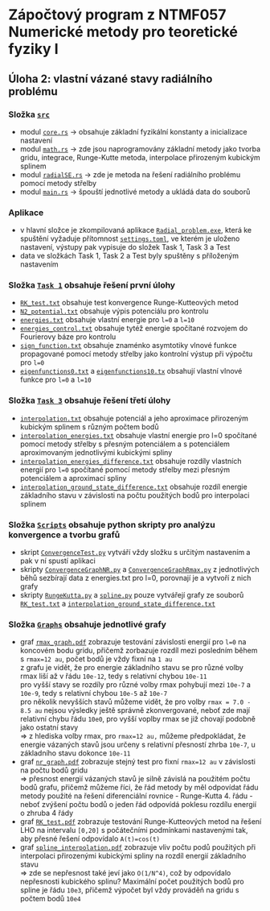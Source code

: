 # Zápočtový program z NTMF057 Numerické metody pro teoretické fyziky I
## Úloha 2: vlastní vázané stavy radiálního problému

### Složka [`src`](src/)
  - modul [`core.rs`](src/core.rs) -> obsahuje základní fyzikální konstanty a inicializace nastavení
  - modul [`math.rs`](src/math.rs) -> zde jsou naprogramovány základní metody jako tvorba gridu, integrace, Runge-Kutte metoda, interpolace přirozeným kubickým splinem
  - modul [`radialSE.rs`](src/radialSE.rs) -> zde je metoda na řešení radiálního problému pomocí metody střelby
  - modul [`main.rs`](src/main.rs) -> špouští jednotlivé metody a ukládá data do souborů

### Aplikace
  - v hlavní složce je zkompilovaná aplikace [`Radial_problem.exe`](Radial_problem.exe), která ke spuštění vyžaduje přítomnost [`settings.toml`](settings.toml), ve kterém je uloženo nastavení, výstupy pak vypisuje do složek Task 1, Task 3 a Test
  - data ve složkách Task 1, Task 2 a Test byly spuštěny s příloženým nastavením

### Složka [`Task 1`](Task%201/) obsahuje řešení první úlohy
  - [`RK_test.txt`](Task%201/RK_test.txt) obsahuje test konvergence Runge-Kutteových metod
  - [`N2_potential.txt`](Task%201/N2_potential.txt) obsahuje výpis potenciálu pro kontrolu
  - [`energies.txt`](Task%201/energies.txt) obsahuje vlastní energie pro `l=0` a `l=10`
  - [`energies_control.txt`](Task%201/energies_control.txt) obsahuje tytéž energie spočítané rozvojem do Fourierovy báze pro kontrolu
  - [`sign_function.txt`](Task%201/sign_function.txt) obsahuje znaménko asymtotiky vlnové funkce propagované pomocí metody střelby jako kontrolní výstup při výpočtu pro `l=0`
  - [`eigenfunctions0.txt`](Task%201/eigenfunctions0.txt) a [`eigenfunctions10.tx`](Task%201/eigenfunctions10.txt) obsahují vlastní vlnové funkce pro `l=0` a `l=10`

### Složka [`Task 3`](Task%203/) obsahuje řešení třetí úlohy
  - [`interpolation.txt`](Task%203/interpolation.txt) obsahuje potenciál a jeho aproximace přirozeným kubickým splinem s různým počtem bodů
  - [`interpolation_energies.txt`](Task%203/interpolation_energies.txt) obsahuje vlastní energie pro l=0 spočítané pomocí metody střelby s přesným potenciálem a s potenciálem aproximovaným jednotlivými kubickými spliny
  - [`interpolation_energies_difference.txt`](Task%203/interpolation_energies_difference.txt) obsahuje rozdíly vlastních energií pro `l=0` spočítané pomocí metody střelby mezi přesným potenciálem a aproximací spliny
  - [`interpolation_ground_state_difference.txt`](Task%203/interpolation_ground_state_difference.txt) obsahuje rozdíl energie základního stavu v závislosti na počtu použitých bodů pro interpolaci splinem

### Složka [`Scripts`](Scripts/) obsahuje python skripty pro analýzu konvergence a tvorbu grafů
  - skript [`ConvergenceTest.py`](Scripts/ConvergenceTest.py) vytváří vždy složku s určitým nastavením a pak v ní spustí aplikaci
  - skripty [`ConvergenceGraphNR.py`](Scripts/ConvergenceGraphNR.py) a [`ConvergenceGraphRmax.py`](Scripts/ConvergenceGraphRmax.py) z jednotlivých běhů sezbírají data z energies.txt pro l=0, porovnají je a vytvoří z nich grafy
  - skripty [`RungeKutta.py`](Scripts/RungeKutta.py) a [`spline.py`](Scripts/spline.py) pouze vytvářejí grafy ze souborů [`RK_test.txt`](Task%201/RK_test.txt) a [`interpolation_ground_state_difference.txt`](Task%203/interpolation_ground_state_difference.txt)

### Složka [`Graphs`](Graphs/) obsahuje jednotlivé grafy
  - graf [`rmax_graph.pdf`](Graphs/rmax_graph.pdf) zobrazuje testování závislosti energií pro `l=0` na koncovém bodu gridu, přičemž zorbazuje rozdíl mezi posledním během s `rmax=12 au`, počet bodů je vždy fixní na `1 au` \
    z grafu je vidět, že pro energie základního stavu se pro různé volby rmax liší až v řádu `10e-12`, tedy s relativní chybou `10e-11` \
    pro vyšší stavy se rozdíly pro různé volby rmax pohybují mezi `10e-7` a `10e-9`, tedy s relativní chybou `10e-5` až `10e-7`\
    pro několik nevyšších stavů můžeme vidět, že pro volby `rmax = 7.0 - 8.5 au` nejsou výsledky ještě správně zkonvergované, neboť zde mají relativní chybu řádu `10e0`, pro vyšší voplby rmax se již chovají podobně jako ostatní stavy\
    => z hlediska volby rmax, pro `rmax=12 au,` můžeme předpokládat, že energie vázaných stavů jsou určeny s relativní přesností zhrba `10e-7`, u základního stavu dokonce `10e-11` 
  - graf [`nr_graph.pdf`](Graphs/nr_graph.pdf) zobrazuje stejný test pro fixní `rmax=12 au` v závislosti na počtu bodů gridu \
    => přesnost energií vázaných stavů je silně závislá na použitém počtu bodů grafu, přičemž můžeme říci, že řád metody by měl odpovídat řádu metody použité na řešení diferenciální rovnice - Runge-Kutta 4. řádu - neboť zvýšení počtu bodů o jeden řád odpovídá poklesu rozdílu energií o zhruba 4 řády
  - graf  [`RK_test.pdf`](Graphs/RK_test.pdf) zobrazuje testování Runge-Kutteových metod na řešení LHO na intervalu `[0,20]` s počátečními podmínkami nastavenými tak, aby přesné řešení odpovídalo `A(t)=cos(t)`
  - graf [`spline_interpolation.pdf`](Graphs/spline_interpolation.pdf) zobrazuje vliv počtu podů použitých při interpolaci přirozenými kubickými spliny na rozdíl energií základního stavu\
    => zde se nepřesnost také jeví jako `O(1/N^4)`, což by odpovídalo nepřesnosti kubického splinu? Maximální počet použitých bodů pro spline je řádu `10e3`, přičemž výpočet byl vždy prováděň na gridu s počtem bodů `10e4`


